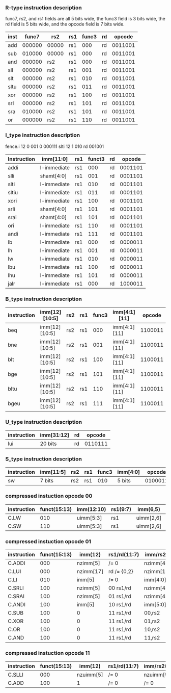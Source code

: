 ### R-type instruction description 

func7, rs2, and rs1 fields are all 5 bits wide, the func3 field is 3 bits wide, the rd field is 5 bits wide, and the opcode field is 7 bits wide.

| inst | func7  | rs2   | rs1 | func3 | rd  | opcode  |
| ---- | ------ | ----- | --- | ----- | --- | ------- |
| add  | 000000 | 00000 | rs1 | 000   | rd  | 0011001 |
| sub  | 010000 | 00000 | rs1 | 000   | rd  | 0011001 |
| and  | 000000 | rs2   | rs1 | 000   | rd  | 0011001 |
| sll  | 000000 | rs2   | rs1 | 001   | rd  | 0011001 |
| slt  | 000000 | rs2   | rs1 | 010   | rd  | 0011001 |
| sltu | 000000 | rs2   | rs1 | 011   | rd  | 0011001 |
| xor  | 000000 | rs2   | rs1 | 100   | rd  | 0011001 |
| srl  | 000000 | rs2   | rs1 | 101   | rd  | 0011001 |
| sra  | 010000 | rs2   | rs1 | 101   | rd  | 0011001 |
| or   | 000000 | rs2   | rs1 | 110   | rd  | 0011001 |



### I_type instruction description 

fence.i	12	0	001	0	000111 slti	12	1	010	rd	001001

| Instruction | imm[11:0]   | rs1 | funct3 | rd  | opcode  |
| ----------- | ----------- | --- | ------ | --- | ------- |
| addi        | I-immediate | rs1 | 000    | rd  | 0001101 |
| slli        | shamt[4:0]  | rs1 | 001    | rd  | 0001101 |
| slti        | I-immediate | rs1 | 010    | rd  | 0001101 |
| sltiu       | I-immediate | rs1 | 011    | rd  | 0001101 |
| xori        | I-immediate | rs1 | 100    | rd  | 0001101 |
| srli        | shamt[4:0]  | rs1 | 101    | rd  | 0001101 |
| srai        | shamt[4:0]  | rs1 | 101    | rd  | 0001101 |
| ori         | I-immediate | rs1 | 110    | rd  | 0001101 |
| andi        | I-immediate | rs1 | 111    | rd  | 0001101 |
| lb          | I-immediate | rs1 | 000    | rd  | 0000011 |
| lh          | I-immediate | rs1 | 001    | rd  | 0000011 |
| lw          | I-immediate | rs1 | 010    | rd  | 0000011 |
| lbu         | I-immediate | rs1 | 100    | rd  | 0000011 |
| lhu         | I-immediate | rs1 | 101    | rd  | 0000011 |
| jalr        | I-immediate | rs1 | 000    | rd  | 1000011 |


### B_type instruction description 

| instruction | imm[12][10:5] | rs2 | rs1 | func3 | imm[4:1][11] | opcode  |
| ----------- | ------------- | --- | --- | ----- | ------------ | ------- |
| beq         | imm[12][10:5] | rs2 | rs1 | 000   | imm[4:1][11] | 1100011 |
| bne         | imm[12][10:5] | rs2 | rs1 | 001   | imm[4:1][11] | 1100011 |
| blt         | imm[12][10:5] | rs2 | rs1 | 100   | imm[4:1][11] | 1100011 |
| bge         | imm[12][10:5] | rs2 | rs1 | 101   | imm[4:1][11] | 1100011 |
| bltu        | imm[12][10:5] | rs2 | rs1 | 110   | imm[4:1][11] | 1100011 |
| bgeu        | imm[12][10:5] | rs2 | rs1 | 111   | imm[4:1][11] | 1100011 |


### U_type instruction description 


| instruction | imm[31:12] | rd  | opcode  |
| ----------- | ---------- | --- | ------- |
| lui         | 20 bits    | rd  | 0110111 |





### S_type instruction description 

| instruction | imm[11:5] | rs2 | rs1 | func3 | imm[4:0] | opcode  |
| ----------- | --------- | --- | --- | ----- | -------- | ------- |
| sw          | 7 bits    | rs2 | rs1 | 010   | 5 bits   | 0100011 |



### compressed instuction opcode 00
| instruction | funct(15:13) | imm(12:10) | rs1(9:7) | imm(6,5)  | rd/rs2(4:2) | opcode(1,0) |
| ----------- | ------------ | ---------- | -------- | --------- | ----------- | ----------- |
| C.LW        | 010          | uimm[5:3]  | rs1      | uimm[2,6] | rd          | 00          |
| C.SW        | 110          | uimm[5:3]  | rs1      | uimm[2,6] | rs2         | 00          |


### compressed instuction opcode 01
| instruction | funct(15:13) | imm(12)   | rs1/rd(11:7) | imm/rs2(6:2) | opcode(1,0) |
| ----------- | ------------ | --------- | ------------ | ------------ | ----------- |
| C.ADDI      | 000          | nzimm[5]  | /= 0         | nzimm[4:0]   | 01          |
| C.LUI       | 000          | nzimm[17] | rd /= {0,2}  | nzimm[16:12] | 01          |
| C.LI        | 010          | imm[5]    | /= 0         | imm[4:0]     | 01          |
| C.SRLI      | 100          | nzimm[5]  | 00    rs1/rd | nzimm[4:0]   | 01          |
| C.SRAI      | 100          | nzimm[5]  | 01    rs1/rd | nzimm[4:0]   | 01          |
| C.ANDI      | 100          | imm[5]    | 10    rs1/rd | imm[5:0]     | 01          |
| C.SUB       | 100          | 0         | 11    rs1/rd | 00,rs2       | 01          |
| C.XOR       | 100          | 0         | 11    rs1/rd | 01,rs2       | 01          |
| C.OR        | 100          | 0         | 11    rs1/rd | 10,rs2       | 01          |
| C.AND       | 100          | 0         | 11    rs1/rd | 11,rs2       | 01          |


### compressed instuction opcode 11
| instruction | funct(15:13) | imm(12)   | rs1/rd(11:7) | imm/rs2(6:2) | opcode(1,0) |
| ----------- | ------------ | --------- | ------------ | ------------ | ----------- |
| C.SLLI      | 000          | nzuimm[5] | /= 0         | nzuimm[5:0]  | 10          |
| C.ADD       | 100          | 1         | /= 0         | /= 0         | 10          |





